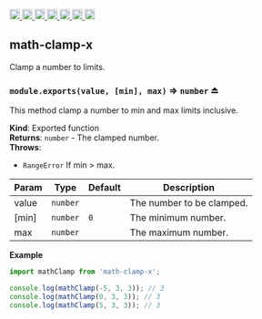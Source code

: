 <a
  href="https://travis-ci.org/Xotic750/math-clamp-x"
  title="Travis status">
<img
  src="https://travis-ci.org/Xotic750/math-clamp-x.svg?branch=master"
  alt="Travis status" height="18">
</a>
<a
  href="https://david-dm.org/Xotic750/math-clamp-x"
  title="Dependency status">
<img src="https://david-dm.org/Xotic750/math-clamp-x/status.svg"
  alt="Dependency status" height="18"/>
</a>
<a
  href="https://david-dm.org/Xotic750/math-clamp-x?type=dev"
  title="devDependency status">
<img src="https://david-dm.org/Xotic750/math-clamp-x/dev-status.svg"
  alt="devDependency status" height="18"/>
</a>
<a
  href="https://badge.fury.io/js/math-clamp-x"
  title="npm version">
<img src="https://badge.fury.io/js/math-clamp-x.svg"
  alt="npm version" height="18">
</a>
<a
  href="https://www.jsdelivr.com/package/npm/math-clamp-x"
  title="jsDelivr hits">
<img src="https://data.jsdelivr.com/v1/package/npm/math-clamp-x/badge?style=rounded"
  alt="jsDelivr hits" height="18">
</a>
<a
  href="https://bettercodehub.com/results/Xotic750/math-clamp-x"
  title="bettercodehub score">
<img src="https://bettercodehub.com/edge/badge/Xotic750/math-clamp-x?branch=master"
  alt="bettercodehub score" height="18">
</a>
<a
  href="https://coveralls.io/github/Xotic750/math-clamp-x?branch=master"
  title="Coverage Status">
<img src="https://coveralls.io/repos/github/Xotic750/math-clamp-x/badge.svg?branch=master"
  alt="Coverage Status" height="18">
</a>

<a name="module_math-clamp-x"></a>

## math-clamp-x

Clamp a number to limits.

<a name="exp_module_math-clamp-x--module.exports"></a>

### `module.exports(value, [min], max)` ⇒ <code>number</code> ⏏

This method clamp a number to min and max limits inclusive.

**Kind**: Exported function  
**Returns**: <code>number</code> - The clamped number.  
**Throws**:

- <code>RangeError</code> If min > max.

| Param | Type                | Default        | Description               |
| ----- | ------------------- | -------------- | ------------------------- |
| value | <code>number</code> |                | The number to be clamped. |
| [min] | <code>number</code> | <code>0</code> | The minimum number.       |
| max   | <code>number</code> |                | The maximum number.       |

**Example**

```js
import mathClamp from 'math-clamp-x';

console.log(mathClamp(-5, 3, 3)); // 3
console.log(mathClamp(0, 3, 3)); // 3
console.log(mathClamp(5, 3, 3)); // 3
```
